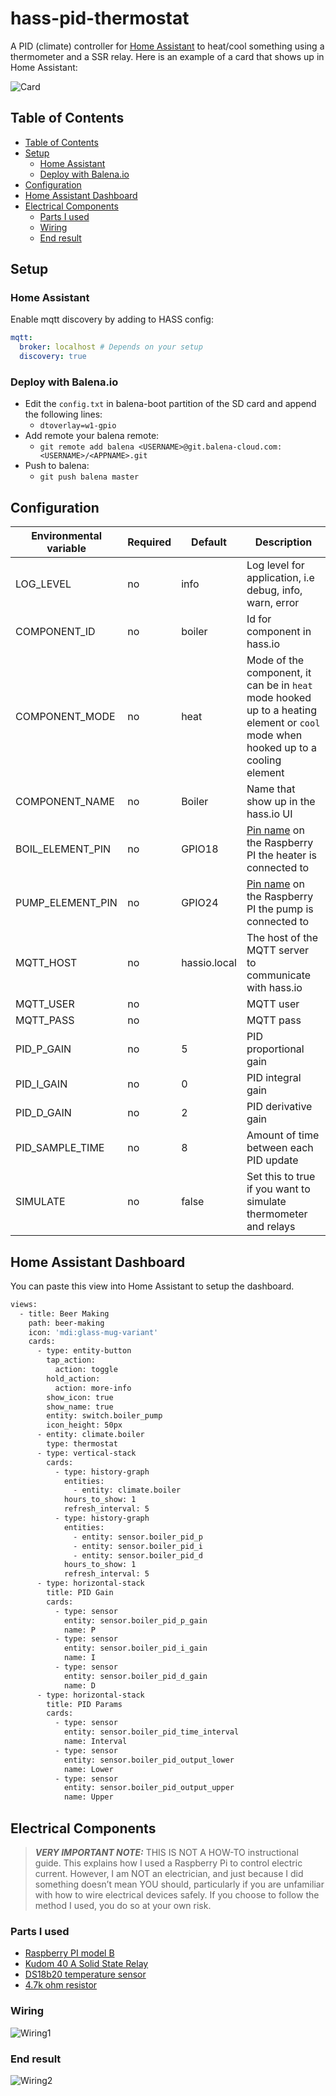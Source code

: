 <h1>hass-pid-thermostat</h1>

A PID (climate) controller for [Home Assistant](https://www.home-assistant.io/) to heat/cool something using a thermometer and a SSR relay. Here is an example of a card that shows up in Home Assistant:

![Card](docs/hass_card.jpg)

## Table of Contents

- [Table of Contents](#table-of-contents)
- [Setup](#setup)
  - [Home Assistant](#home-assistant)
  - [Deploy with Balena.io](#deploy-with-balenaio)
- [Configuration](#configuration)
- [Home Assistant Dashboard](#home-assistant-dashboard)
- [Electrical Components](#electrical-components)
  - [Parts I used](#parts-i-used)
  - [Wiring](#wiring)
  - [End result](#end-result)

## Setup

### Home Assistant

Enable mqtt discovery by adding to HASS config:

```yaml
mqtt:
  broker: localhost # Depends on your setup
  discovery: true
```

### Deploy with Balena.io

* Edit the `config.txt` in balena-boot partition of the SD card and append the following lines:
    * `dtoverlay=w1-gpio`
* Add remote your balena remote:
    * `git remote add balena <USERNAME>@git.balena-cloud.com:<USERNAME>/<APPNAME>.git`
* Push to balena:
    * `git push balena master`

## Configuration

| Environmental variable | Required | Default      | Description                                                                                                                       |
| ---------------------- | -------- | ------------ | --------------------------------------------------------------------------------------------------------------------------------- |
| LOG_LEVEL              | no       | info         | Log level for application, i.e debug, info, warn, error                                                                           |
| COMPONENT_ID           | no       | boiler       | Id for component in hass.io                                                                                                       |
| COMPONENT_MODE         | no       | heat         | Mode of the component, it can be in `heat` mode hooked up to a heating element or `cool` mode when hooked up to a cooling element |
| COMPONENT_NAME         | no       | Boiler       | Name that show up in the hass.io UI                                                                                               |
| BOIL_ELEMENT_PIN       | no       | GPIO18       | [Pin name](https://gpiozero.readthedocs.io/en/stable/recipes.html#pin-numbering) on the Raspberry PI the heater is connected to   |
| PUMP_ELEMENT_PIN       | no       | GPIO24       | [Pin name](https://gpiozero.readthedocs.io/en/stable/recipes.html#pin-numbering) on the Raspberry PI the pump is connected to     |
| MQTT_HOST              | no       | hassio.local | The host of the MQTT server to communicate with hass.io                                                                           |
| MQTT_USER              | no       |              | MQTT user                                                                                                                         |
| MQTT_PASS              | no       |              | MQTT pass                                                                                                                         |
| PID_P_GAIN             | no       | 5            | PID proportional gain                                                                                                             |
| PID_I_GAIN             | no       | 0            | PID integral gain                                                                                                                 |
| PID_D_GAIN             | no       | 2            | PID derivative gain                                                                                                               |
| PID_SAMPLE_TIME        | no       | 8            | Amount of time between each PID update                                                                                            |
| SIMULATE               | no       | false        | Set this to true if you want to simulate thermometer and relays                                                                   |

## Home Assistant Dashboard

You can paste this view into Home Assistant to setup the dashboard.

```bash
views:
  - title: Beer Making
    path: beer-making
    icon: 'mdi:glass-mug-variant'
    cards:
      - type: entity-button
        tap_action:
          action: toggle
        hold_action:
          action: more-info
        show_icon: true
        show_name: true
        entity: switch.boiler_pump
        icon_height: 50px
      - entity: climate.boiler
        type: thermostat
      - type: vertical-stack
        cards:
          - type: history-graph
            entities:
              - entity: climate.boiler
            hours_to_show: 1
            refresh_interval: 5
          - type: history-graph
            entities:
              - entity: sensor.boiler_pid_p
              - entity: sensor.boiler_pid_i
              - entity: sensor.boiler_pid_d
            hours_to_show: 1
            refresh_interval: 5
      - type: horizontal-stack
        title: PID Gain
        cards:
          - type: sensor
            entity: sensor.boiler_pid_p_gain
            name: P
          - type: sensor
            entity: sensor.boiler_pid_i_gain
            name: I
          - type: sensor
            entity: sensor.boiler_pid_d_gain
            name: D
      - type: horizontal-stack
        title: PID Params
        cards:
          - type: sensor
            entity: sensor.boiler_pid_time_interval
            name: Interval
          - type: sensor
            entity: sensor.boiler_pid_output_lower
            name: Lower
          - type: sensor
            entity: sensor.boiler_pid_output_upper
            name: Upper
```

## Electrical Components

> **_VERY IMPORTANT NOTE:_**  THIS IS NOT A HOW-TO instructional guide. This explains how I used a Raspberry Pi to control electric current. However, I am NOT an electrician, and just because I did something doesn’t mean YOU should, particularly if you are unfamiliar with how to wire electrical devices safely. If you choose to follow the method I used, you do so at your own risk.

### Parts I used

* [Raspberry PI model B](https://www.google.com/search?q=Raspberry+PI+Model+B)
* [Kudom 40 A Solid State Relay](https://www.google.com/search?q=Kudom+40+A+Solid+State+Relay)
* [DS18b20 temperature sensor](https://www.google.com/search?q=ds18b20+temperature+sensor)
* [4.7k ohm resistor](https://www.google.com/search?q=4.7k+ohm+resistor)

### Wiring

![Wiring1](docs/wiring1.jpg)

### End result

![Wiring2](docs/wiring2.jpg)